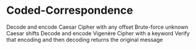 # Coded-Correspondence
Decode and encode Caesar Cipher with any offset
Brute-force unknown Caesar shifts
Decode and encode Vigenère Cipher with a keyword
Verify that encoding and then decoding returns the original message
